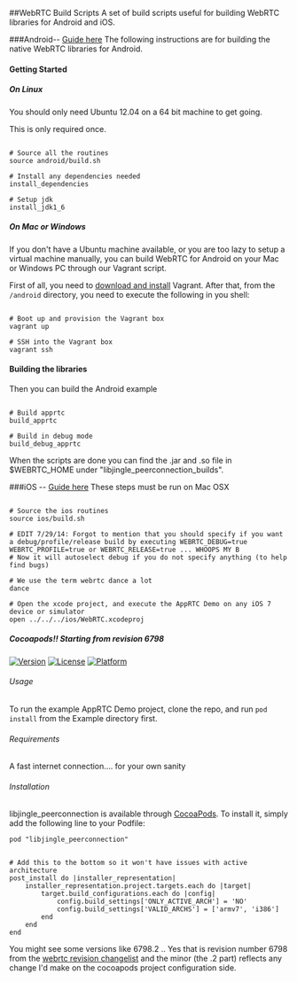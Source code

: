 ##WebRTC Build Scripts
A set of build scripts useful for building WebRTC libraries for Android and iOS.

###Android-- [Guide here](http://tech.pristine.io/build-android-apprtc/)
The following instructions are for building the native WebRTC libraries for Android.


#### Getting Started
##### On Linux
You should only need Ubuntu 12.04 on a 64 bit machine to get going.

This is only required once.
```shell

# Source all the routines
source android/build.sh

# Install any dependencies needed
install_dependencies

# Setup jdk
install_jdk1_6

```

##### On Mac or Windows
If you don't have a Ubuntu machine available, or you are too lazy to setup a virtual machine manually, you can build WebRTC for Android on your Mac or Windows PC through our Vagrant script.

First of all, you need to [download and install](http://www.vagrantup.com/downloads.html) Vagrant. After that, from the `/android` directory, you need to execute the following in you shell:

```shell

# Boot up and provision the Vagrant box
vagrant up

# SSH into the Vagrant box
vagrant ssh

```

#### Building the libraries

Then you can build the Android example
```shell

# Build apprtc
build_apprtc

# Build in debug mode
build_debug_apprtc

```

When the scripts are done you can find the .jar and .so file in $WEBRTC_HOME under "libjingle\_peerconnection\_builds".

###iOS -- [Guide here](http://tech.pristine.io/build-ios-apprtc/)
These steps must be run on Mac OSX

```shell

# Source the ios routines
source ios/build.sh

# EDIT 7/29/14: Forgot to mention that you should specify if you want a debug/profile/release build by executing WEBRTC_DEBUG=true WEBRTC_PROFILE=true or WEBRTC_RELEASE=true ... WHOOPS MY B
# Now it will autoselect debug if you do not specify anything (to help find bugs)

# We use the term webrtc dance a lot
dance

# Open the xcode project, and execute the AppRTC Demo on any iOS 7 device or simulator
open ../../../ios/WebRTC.xcodeproj

```

##### Cocoapods!! Starting from revision 6798
[![Version](https://img.shields.io/cocoapods/v/libjingle_peerconnection.svg?style=flat)](http://cocoadocs.org/docsets/libjingle_peerconnection)
[![License](https://img.shields.io/cocoapods/l/libjingle_peerconnection.svg?style=flat)](http://cocoadocs.org/docsets/libjingle_peerconnection)
[![Platform](https://img.shields.io/cocoapods/p/libjingle_peerconnection.svg?style=flat)](http://cocoadocs.org/docsets/libjingle_peerconnection)

###### Usage

To run the example AppRTC Demo project, clone the repo, and run `pod install` from the Example directory first.

###### Requirements
A fast internet connection.... for your own sanity

###### Installation

libjingle_peerconnection is available through [CocoaPods](http://cocoapods.org). To install
it, simply add the following line to your Podfile:

    pod "libjingle_peerconnection"
    

    # Add this to the bottom so it won't have issues with active architecture
    post_install do |installer_representation|
        installer_representation.project.targets.each do |target|
            target.build_configurations.each do |config|
                config.build_settings['ONLY_ACTIVE_ARCH'] = 'NO'
                config.build_settings['VALID_ARCHS'] = ['armv7', 'i386']
            end
        end
    end

You might see some versions like 6798.2 .. Yes that is revision number 6798 from the [webrtc revision changelist](https://code.google.com/p/webrtc/source/list) and the minor (the .2 part) reflects any change I'd make on the cocoapods project configuration side.



